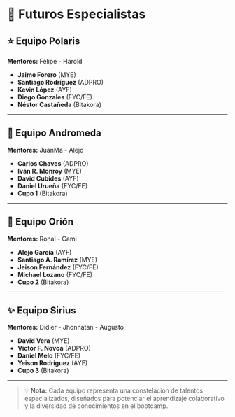 # 🌌 Futuros Especialistas

## ⭐ Equipo Polaris
**Mentores:** Felipe - Harold  

- **Jaime Forero** (MYE)
- **Santiago Rodríguez** (ADPRO)
- **Kevin López** (AYF)
- **Diego Gonzales** (FYC/FE)
- **Néstor Castañeda** (Bitakora)

---

## 🌟 Equipo Andromeda  
**Mentores:** JuanMa - Alejo  

- **Carlos Chaves** (ADPRO)
- **Iván R. Monroy** (MYE)
- **David Cubides** (AYF)
- **Daniel Urueña** (FYC/FE)
- **Cupo 1** (Bitakora)

---

## 🌠 Equipo Orión
**Mentores:** Ronal - Cami  

- **Alejo García** (AYF)
- **Santiago A. Ramírez** (MYE)
- **Jeison Fernández** (FYC/FE)
- **Michael Lozano** (FYC/FE)
- **Cupo 2** (Bitakora)

---

## ✨ Equipo Sirius
**Mentores:** Didier - Jhonnatan - Augusto  

- **David Vera** (MYE)
- **Víctor F. Novoa** (ADPRO)
- **Daniel Melo** (FYC/FE)
- **Yeison Rodríguez** (AYF)
- **Cupo 3** (Bitakora)

---

> 💡 **Nota:** Cada equipo representa una constelación de talentos especializados, diseñados para potenciar el aprendizaje colaborativo y la diversidad de conocimientos en el bootcamp.
